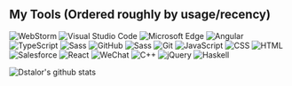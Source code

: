## My Tools (Ordered roughly by usage/recency)
![WebStorm](https://img.shields.io/badge/WebStorm-CDCDCD?logo=webstorm&logoColor=black)
![Visual Studio Code](https://img.shields.io/badge/Visual%20Studio%20Code-007ACC?logo=visual-studio-code&logoColor=white)
![Microsoft Edge](https://img.shields.io/badge/Microsoft%20Edge-0078D7?logo=Microsoft-Edge&logoColor=white)
![Angular](https://img.shields.io/badge/Angular-DD0031?logo=angular&logoColor=white)
![TypeScript](https://img.shields.io/badge/TypeScript-007ACC?logo=typescript&logoColor=white)
![Sass](https://img.shields.io/badge/Sass-CC6699?logo=sass&logoColor=white)
![GitHub](https://img.shields.io/badge/GitHub-181717?logo=github&logoColor=white)
![Sass](https://img.shields.io/badge/RxJS-B7178C?logo=reactivex&logoColor=white)
![Git](https://img.shields.io/badge/Git-F05032?logo=git&logoColor=white)
![JavaScript](https://img.shields.io/badge/JavaScript-F7DF1E?logo=javascript&logoColor=333333)
![CSS](https://img.shields.io/badge/CSS-1572B6?logo=css3&logoColor=white)
![HTML](https://img.shields.io/badge/HTML-E34F26?logo=html5&logoColor=white)
![Salesforce](https://img.shields.io/badge/Salesforce-00A1E0?logo=salesforce&logoColor=white)
![React](https://img.shields.io/badge/React-61DAFB?logo=react&logoColor=333333)
![WeChat](https://img.shields.io/badge/WeChat-7BB32E?logo=wechat&logoColor=white)
![C++](https://img.shields.io/badge/C++-00599C?logo=c%2B%2B&logoColor=white)
![jQuery](https://img.shields.io/badge/jQuery-0769AD?logo=jquery&logoColor=white)
![Haskell](https://img.shields.io/badge/Haskell-5D4F85?logo=haskell&logoColor=white)


![Dstalor's github stats](https://github-readme-stats.vercel.app/api?username=dstalor&count_private=true&show_icons=true&theme=dracula)

<!--
**dstalor/dstalor** is a ✨ _special_ ✨ repository because its `README.md` (this file) appears on your GitHub profile.

Here are some ideas to get you started:

- 🔭 I’m currently working on ...
- 🌱 I’m currently learning ...
- 👯 I’m looking to collaborate on ...
- 🤔 I’m looking for help with ...
- 💬 Ask me about ...
- 📫 How to reach me: ...
- 😄 Pronouns: ...
- ⚡ Fun fact: ...
-->
